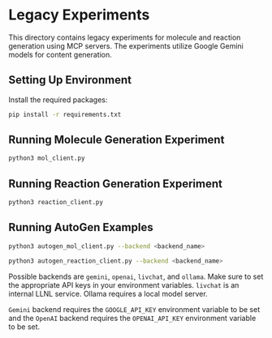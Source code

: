 
# Legacy Experiments

This directory contains legacy experiments for molecule and reaction generation using MCP servers. The experiments utilize Google Gemini models for content generation.

## Setting Up Environment

Install the required packages:

```bash
pip install -r requirements.txt
```

## Running Molecule Generation Experiment

```bash
python3 mol_client.py
```


## Running Reaction Generation Experiment

```bash
python3 reaction_client.py
```


## Running AutoGen Examples

```bash
python3 autogen_mol_client.py --backend <backend_name>
```
```bash
python3 autogen_reaction_client.py --backend <backend_name>
```

Possible backends are `gemini`, `openai`, `livchat`, and `ollama`. Make sure to set the appropriate API keys in your environment variables. `livchat` is an internal LLNL service. Ollama requires a local model server.

`Gemini` backend requires the `GOOGLE_API_KEY` environment variable to be set and the
`OpenAI` backend requires the `OPENAI_API_KEY` environment variable to be set.
